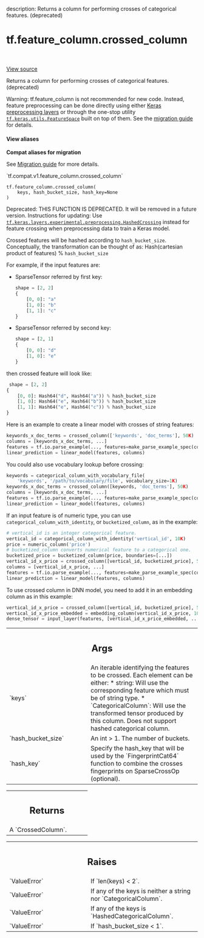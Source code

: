 description: Returns a column for performing crosses of categorical features. (deprecated)

<div itemscope itemtype="http://developers.google.com/ReferenceObject">
<meta itemprop="name" content="tf.feature_column.crossed_column" />
<meta itemprop="path" content="Stable" />
</div>

# tf.feature_column.crossed_column

<!-- Insert buttons and diff -->

<table class="tfo-notebook-buttons tfo-api nocontent" align="left">

</table>

<a target="_blank" class="external" href="/code/stable/tensorflow/python/feature_column/feature_column_v2.py">View source</a>



Returns a column for performing crosses of categorical features. (deprecated)



Warning: tf.feature_column is not recommended for new code. Instead,
feature preprocessing can be done directly using either [Keras preprocessing
layers](https://www.tensorflow.org/guide/migrate/migrating_feature_columns)
or through the one-stop utility [`tf.keras.utils.FeatureSpace`](https://www.tensorflow.org/api_docs/python/tf/keras/utils/FeatureSpace)
built on top of them. See the [migration guide](https://tensorflow.org/guide/migrate)
for details.

<section class="expandable">
  <h4 class="showalways">View aliases</h4>
  <p>
<b>Compat aliases for migration</b>
<p>See
<a href="https://www.tensorflow.org/guide/migrate">Migration guide</a> for
more details.</p>
<p>`tf.compat.v1.feature_column.crossed_column`</p>
</p>
</section>

<pre class="devsite-click-to-copy prettyprint lang-py tfo-signature-link">
<code>tf.feature_column.crossed_column(
    keys, hash_bucket_size, hash_key=None
)
</code></pre>



<!-- Placeholder for "Used in" -->

Deprecated: THIS FUNCTION IS DEPRECATED. It will be removed in a future version.
Instructions for updating:
Use <a href="../../tf/keras/layers/HashedCrossing.md"><code>tf.keras.layers.experimental.preprocessing.HashedCrossing</code></a> instead for feature crossing when preprocessing data to train a Keras model.

Crossed features will be hashed according to `hash_bucket_size`. Conceptually,
the transformation can be thought of as:
  Hash(cartesian product of features) % `hash_bucket_size`

For example, if the input features are:

* SparseTensor referred by first key:

  ```python
  shape = [2, 2]
  {
      [0, 0]: "a"
      [1, 0]: "b"
      [1, 1]: "c"
  }
  ```

* SparseTensor referred by second key:

  ```python
  shape = [2, 1]
  {
      [0, 0]: "d"
      [1, 0]: "e"
  }
  ```

then crossed feature will look like:

```python
 shape = [2, 2]
{
    [0, 0]: Hash64("d", Hash64("a")) % hash_bucket_size
    [1, 0]: Hash64("e", Hash64("b")) % hash_bucket_size
    [1, 1]: Hash64("e", Hash64("c")) % hash_bucket_size
}
```

Here is an example to create a linear model with crosses of string features:

```python
keywords_x_doc_terms = crossed_column(['keywords', 'doc_terms'], 50K)
columns = [keywords_x_doc_terms, ...]
features = tf.io.parse_example(..., features=make_parse_example_spec(columns))
linear_prediction = linear_model(features, columns)
```

You could also use vocabulary lookup before crossing:

```python
keywords = categorical_column_with_vocabulary_file(
    'keywords', '/path/to/vocabulary/file', vocabulary_size=1K)
keywords_x_doc_terms = crossed_column([keywords, 'doc_terms'], 50K)
columns = [keywords_x_doc_terms, ...]
features = tf.io.parse_example(..., features=make_parse_example_spec(columns))
linear_prediction = linear_model(features, columns)
```

If an input feature is of numeric type, you can use
`categorical_column_with_identity`, or `bucketized_column`, as in the example:

```python
# vertical_id is an integer categorical feature.
vertical_id = categorical_column_with_identity('vertical_id', 10K)
price = numeric_column('price')
# bucketized_column converts numerical feature to a categorical one.
bucketized_price = bucketized_column(price, boundaries=[...])
vertical_id_x_price = crossed_column([vertical_id, bucketized_price], 50K)
columns = [vertical_id_x_price, ...]
features = tf.io.parse_example(..., features=make_parse_example_spec(columns))
linear_prediction = linear_model(features, columns)
```

To use crossed column in DNN model, you need to add it in an embedding column
as in this example:

```python
vertical_id_x_price = crossed_column([vertical_id, bucketized_price], 50K)
vertical_id_x_price_embedded = embedding_column(vertical_id_x_price, 10)
dense_tensor = input_layer(features, [vertical_id_x_price_embedded, ...])
```

<!-- Tabular view -->
 <table class="responsive fixed orange">
<colgroup><col width="214px"><col></colgroup>
<tr><th colspan="2"><h2 class="add-link">Args</h2></th></tr>

<tr>
<td>
`keys`<a id="keys"></a>
</td>
<td>
An iterable identifying the features to be crossed. Each element can
be either:
* string: Will use the corresponding feature which must be of string type.
* `CategoricalColumn`: Will use the transformed tensor produced by this
  column. Does not support hashed categorical column.
</td>
</tr><tr>
<td>
`hash_bucket_size`<a id="hash_bucket_size"></a>
</td>
<td>
An int > 1. The number of buckets.
</td>
</tr><tr>
<td>
`hash_key`<a id="hash_key"></a>
</td>
<td>
Specify the hash_key that will be used by the `FingerprintCat64`
function to combine the crosses fingerprints on SparseCrossOp (optional).
</td>
</tr>
</table>



<!-- Tabular view -->
 <table class="responsive fixed orange">
<colgroup><col width="214px"><col></colgroup>
<tr><th colspan="2"><h2 class="add-link">Returns</h2></th></tr>
<tr class="alt">
<td colspan="2">
A `CrossedColumn`.
</td>
</tr>

</table>



<!-- Tabular view -->
 <table class="responsive fixed orange">
<colgroup><col width="214px"><col></colgroup>
<tr><th colspan="2"><h2 class="add-link">Raises</h2></th></tr>

<tr>
<td>
`ValueError`<a id="ValueError"></a>
</td>
<td>
If `len(keys) < 2`.
</td>
</tr><tr>
<td>
`ValueError`<a id="ValueError"></a>
</td>
<td>
If any of the keys is neither a string nor `CategoricalColumn`.
</td>
</tr><tr>
<td>
`ValueError`<a id="ValueError"></a>
</td>
<td>
If any of the keys is `HashedCategoricalColumn`.
</td>
</tr><tr>
<td>
`ValueError`<a id="ValueError"></a>
</td>
<td>
If `hash_bucket_size < 1`.
</td>
</tr>
</table>

